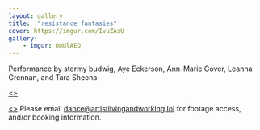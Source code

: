 ```yaml
---
layout: gallery
title:  "resistance fantasies"
cover: https://imgur.com/IvuZAsU
gallery:
    - imgur: OmUlAEO
---
```


Performance by stormy budwig, Aye Eckerson, Ann-Marie Gover, Leanna Grennan,
and Tara Sheena

[<<Read the performance announcement>>](https://www.theexponentialfestival.org/resistancefantasies)

[<<Footage by Jon Burklund here>>](https://vimeo.com/317349454/e646ececa3) Please email dance@artistlivingandworking.lol for footage access, and/or booking information.

